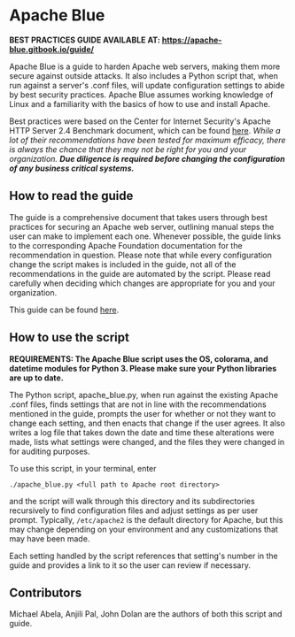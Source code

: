 # Apache Blue

**BEST PRACTICES GUIDE AVAILABLE AT: https://apache-blue.gitbook.io/guide/**

Apache Blue is a guide to harden Apache web servers, making them more secure against outside attacks. It also includes a Python script that, when run against a server's .conf files, will update configuration settings to abide by best security practices. Apache Blue assumes working knowledge of Linux and a familiarity with the basics of how to use and install Apache. 

Best practices were based on the Center for Internet Security's Apache HTTP Server 2.4 Benchmark document, which can be found [here][1]. *While a lot of their recommendations have been tested for maximum efficacy, there is always the chance that they may not be right for you and your organization. **Due diligence is required before changing the configuration of any business critical systems.***

## How to read the guide

The guide is a comprehensive document that takes users through best practices for securing an Apache web server, outlining manual steps the user can make to implement each one. Whenever possible, the guide links to the corresponding Apache Foundation documentation for the recommendation in question. Please note that while every configuration change the script makes is included in the guide, not all of the recommendations in the guide are automated by the script. Please read carefully when deciding which changes are appropriate for you and your organization.

This guide can be found [here][2].

## How to use the script

**REQUIREMENTS: The Apache Blue script uses the OS, colorama, and datetime modules for Python 3. Please make sure your Python libraries are up to date.**

The Python script, apache_blue.py, when run against the existing Apache .conf files, finds settings that are not in line with the recommendations mentioned in the guide, prompts the user for whether or not they want to change each setting, and then enacts that change if the user agrees. It also writes a log file that takes down the date and time these alterations were made, lists what settings were changed, and the files they were changed in for auditing purposes.

To use this script, in your terminal, enter 

`./apache_blue.py <full path to Apache root directory>`

and the script will walk through this directory and its subdirectories recursively to find configuration files and adjust settings as per user prompt. Typically, `/etc/apache2` is the default directory for Apache, but this may change depending on your environment and any customizations that may have been made. 

Each setting handled by the script references that setting's number in the guide and provides a link to it so the user can review if necessary. 

[1]: https://drive.google.com/file/d/1vCs7GY0hdpjl42u7_hpR5LzU9sfBIk-e/view
[2]: https://apache-blue.gitbook.io/guide/

## Contributors

Michael Abela, Anjili Pal, John Dolan are the authors of both this script and guide.
